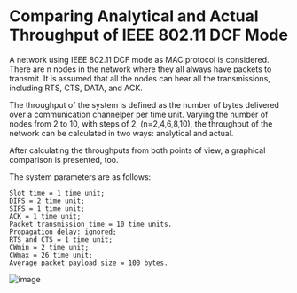 # Comparing Analytical and Actual Throughput of IEEE 802.11 DCF Mode

A network using IEEE 802.11 DCF mode as MAC protocol is considered. There are n nodes in the network where they all always have packets to transmit. It is assumed that all the nodes can hear all the transmissions, including RTS, CTS, DATA, and ACK.

The throughput of the system is defined as the number of bytes delivered over a communication channelper per time unit. Varying the number of nodes from 2 to 10, with steps of 2, (n=2,4,6,8,10), the throughput of the network can be calculated in two ways: analytical and actual.

After calculating the throughputs from both points of view, a graphical comparison is presented, too.

The system parameters are as follows:

	Slot time = 1 time unit;
	DIFS = 2 time unit;
	SIFS = 1 time unit;
	ACK = 1 time unit;
	Packet transmission time = 10 time units.
	Propagation delay: ignored;
	RTS and CTS = 1 time unit;
	CWmin = 2 time unit;
	CWmax = 26 time unit;
	Average packet payload size = 100 bytes.



![image](https://user-images.githubusercontent.com/66460485/117921900-ccad0980-b306-11eb-88c4-60b48cfa1219.png)
